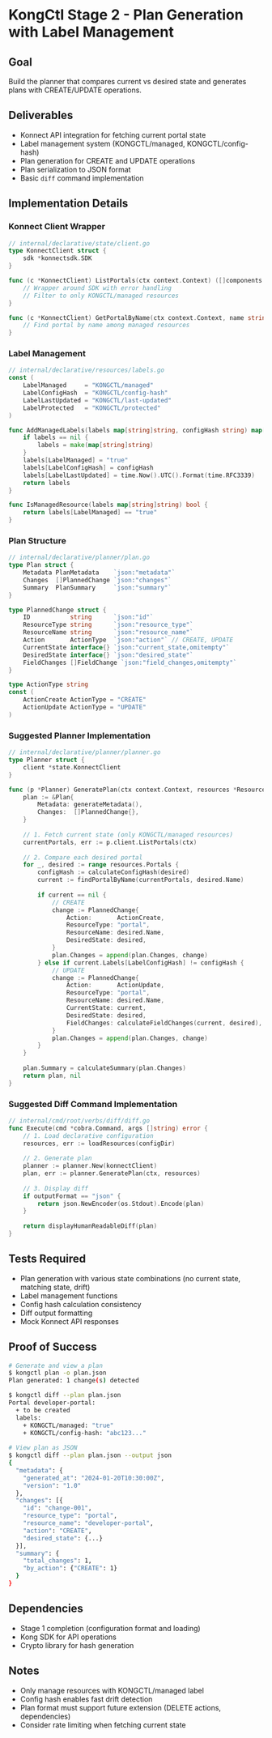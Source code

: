 # KongCtl Stage 2 - Plan Generation with Label Management

## Goal
Build the planner that compares current vs desired state and generates plans with CREATE/UPDATE operations.

## Deliverables
- Konnect API integration for fetching current portal state
- Label management system (KONGCTL/managed, KONGCTL/config-hash)
- Plan generation for CREATE and UPDATE operations
- Plan serialization to JSON format
- Basic `diff` command implementation

## Implementation Details

### Konnect Client Wrapper
```go
// internal/declarative/state/client.go
type KonnectClient struct {
    sdk *konnectsdk.SDK
}

func (c *KonnectClient) ListPortals(ctx context.Context) ([]components.Portal, error) {
    // Wrapper around SDK with error handling
    // Filter to only KONGCTL/managed resources
}

func (c *KonnectClient) GetPortalByName(ctx context.Context, name string) (*components.Portal, error) {
    // Find portal by name among managed resources
}
```

### Label Management
```go
// internal/declarative/resources/labels.go
const (
    LabelManaged     = "KONGCTL/managed"
    LabelConfigHash  = "KONGCTL/config-hash"
    LabelLastUpdated = "KONGCTL/last-updated"
    LabelProtected   = "KONGCTL/protected"
)

func AddManagedLabels(labels map[string]string, configHash string) map[string]string {
    if labels == nil {
        labels = make(map[string]string)
    }
    labels[LabelManaged] = "true"
    labels[LabelConfigHash] = configHash
    labels[LabelLastUpdated] = time.Now().UTC().Format(time.RFC3339)
    return labels
}

func IsManagedResource(labels map[string]string) bool {
    return labels[LabelManaged] == "true"
}
```

### Plan Structure
```go
// internal/declarative/planner/plan.go
type Plan struct {
    Metadata PlanMetadata    `json:"metadata"`
    Changes  []PlannedChange `json:"changes"`
    Summary  PlanSummary     `json:"summary"`
}

type PlannedChange struct {
    ID           string      `json:"id"`
    ResourceType string      `json:"resource_type"`
    ResourceName string      `json:"resource_name"`
    Action       ActionType  `json:"action"` // CREATE, UPDATE
    CurrentState interface{} `json:"current_state,omitempty"`
    DesiredState interface{} `json:"desired_state"`
    FieldChanges []FieldChange `json:"field_changes,omitempty"`
}

type ActionType string
const (
    ActionCreate ActionType = "CREATE"
    ActionUpdate ActionType = "UPDATE"
)
```

### Suggested Planner Implementation
```go
// internal/declarative/planner/planner.go
type Planner struct {
    client *state.KonnectClient
}

func (p *Planner) GeneratePlan(ctx context.Context, resources *ResourceSet) (*Plan, error) {
    plan := &Plan{
        Metadata: generateMetadata(),
        Changes:  []PlannedChange{},
    }
    
    // 1. Fetch current state (only KONGCTL/managed resources)
    currentPortals, err := p.client.ListPortals(ctx)
    
    // 2. Compare each desired portal
    for _, desired := range resources.Portals {
        configHash := calculateConfigHash(desired)
        current := findPortalByName(currentPortals, desired.Name)
        
        if current == nil {
            // CREATE
            change := PlannedChange{
                Action:       ActionCreate,
                ResourceType: "portal",
                ResourceName: desired.Name,
                DesiredState: desired,
            }
            plan.Changes = append(plan.Changes, change)
        } else if current.Labels[LabelConfigHash] != configHash {
            // UPDATE
            change := PlannedChange{
                Action:       ActionUpdate,
                ResourceType: "portal",
                ResourceName: desired.Name,
                CurrentState: current,
                DesiredState: desired,
                FieldChanges: calculateFieldChanges(current, desired),
            }
            plan.Changes = append(plan.Changes, change)
        }
    }
    
    plan.Summary = calculateSummary(plan.Changes)
    return plan, nil
}
```

### Suggested Diff Command Implementation
```go
// internal/cmd/root/verbs/diff/diff.go
func Execute(cmd *cobra.Command, args []string) error {
    // 1. Load declarative configuration
    resources, err := loadResources(configDir)
    
    // 2. Generate plan
    planner := planner.New(konnectClient)
    plan, err := planner.GeneratePlan(ctx, resources)
    
    // 3. Display diff
    if outputFormat == "json" {
        return json.NewEncoder(os.Stdout).Encode(plan)
    }
    
    return displayHumanReadableDiff(plan)
}
```

## Tests Required
- Plan generation with various state combinations (no current state, matching state, drift)
- Label management functions
- Config hash calculation consistency
- Diff output formatting
- Mock Konnect API responses

## Proof of Success
```bash
# Generate and view a plan
$ kongctl plan -o plan.json
Plan generated: 1 change(s) detected

$ kongctl diff --plan plan.json
Portal developer-portal:
  + to be created
  labels:
    + KONGCTL/managed: "true"
    + KONGCTL/config-hash: "abc123..."
    
# View plan as JSON
$ kongctl diff --plan plan.json --output json
{
  "metadata": {
    "generated_at": "2024-01-20T10:30:00Z",
    "version": "1.0"
  },
  "changes": [{
    "id": "change-001",
    "resource_type": "portal",
    "resource_name": "developer-portal",
    "action": "CREATE",
    "desired_state": {...}
  }],
  "summary": {
    "total_changes": 1,
    "by_action": {"CREATE": 1}
  }
}
```

## Dependencies
- Stage 1 completion (configuration format and loading)
- Kong SDK for API operations
- Crypto library for hash generation

## Notes
- Only manage resources with KONGCTL/managed label
- Config hash enables fast drift detection
- Plan format must support future extension (DELETE actions, dependencies)
- Consider rate limiting when fetching current state